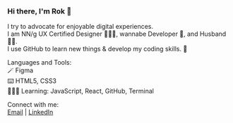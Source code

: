 ### Hi there, I'm Rok 👋

I try to advocate for enjoyable digital experiences.<br>
I am NN/g UX Certified Designer 👨🏼‍🎨, wannabe Developer 🐌, and Husband 🤵🏻.<br>
I use GitHub to learn new things & develop my coding skills. 🚀<br>

Languages and Tools:<br>
🪄 Figma<br>
⌨️ HTML5, CSS3<br>
👨🏻‍💻 Learning: JavaScript, React, GitHub, Terminal

Connect with me:<br>
[Email](mailto:"rok@rok-horvat.si") |  [LinkedIn](https://www.linkedin.com/in/r0kh0r/) 
